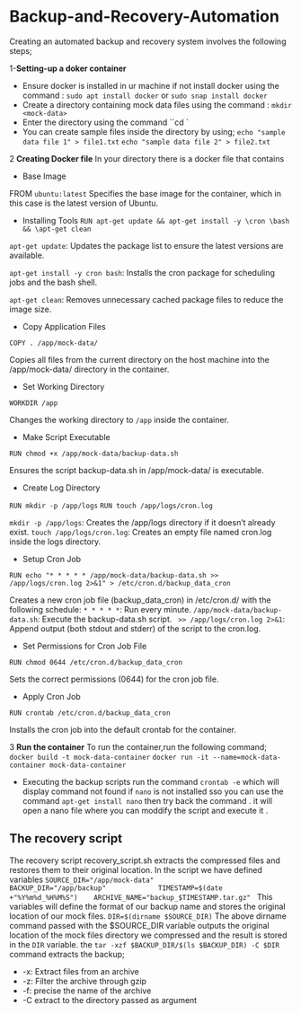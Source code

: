 # Backup-and-Recovery-Automation 
Creating an automated backup and recovery system involves the following steps;

1-**Setting-up a doker container**

- Ensure docker is installed in ur machine if not install docker using the command :
``sudo apt install docker`` or ``sudo snap install docker`` 
- Create a directory containing mock data files using the command : ``mkdir <mock-data>`` 
- Enter the directory using the command ``cd <mock-data>`
- You can create sample files inside the directory by using; 
``echo "sample data file 1" > file1.txt``
``echo "sample data file 2" > file2.txt``

2 **Creating Docker file**
In your directory there is a docker file that contains
- Base Image

FROM ``ubuntu:latest``
    Specifies the base image for the container, which in this case is the latest version of Ubuntu.

 - Installing Tools 
``RUN apt-get update && apt-get install -y \cron \bash && \apt-get clean``

``apt-get update``: Updates the package list to ensure the latest versions are available.

``apt-get install -y cron bash``: Installs the cron package for scheduling jobs and the bash shell.

``apt-get clean``: Removes unnecessary cached package files to reduce the image size.

- Copy Application Files

``COPY . /app/mock-data/``

   Copies all files from the current directory on the host machine into the /app/mock-data/ directory in the container.

- Set Working Directory

``WORKDIR /app``

  Changes the working directory to ``/app`` inside the container. 

- Make Script Executable

``RUN chmod +x /app/mock-data/backup-data.sh``

   Ensures the script backup-data.sh in /app/mock-data/ is executable.

-  Create Log Directory

``RUN mkdir -p /app/logs``
``RUN touch /app/logs/cron.log``

``mkdir -p /app/logs``: Creates the /app/logs directory if it doesn’t already exist.
``touch /app/logs/cron.log``: Creates an empty file named cron.log inside the logs directory.

- Setup Cron Job

``RUN echo "* * * * * /app/mock-data/backup-data.sh >> /app/logs/cron.log 2>&1" > /etc/cron.d/backup_data_cron``

  Creates a new cron job file (backup_data_cron) in /etc/cron.d/ with the following schedule:
``* * * * *``: Run every minute.
``/app/mock-data/backup-data.sh``: Execute the backup-data.sh script.
`` >> /app/logs/cron.log 2>&1``: Append output (both stdout and stderr) of the script to the cron.log.

- Set Permissions for Cron Job File

``RUN chmod 0644 /etc/cron.d/backup_data_cron``

  Sets the correct permissions (0644) for the cron job file.

- Apply Cron Job

``RUN crontab /etc/cron.d/backup_data_cron``

  Installs the cron job into the default crontab for the container.

3 **Run the container**
To run the container,run the following command;
``docker build -t mock-data-container``
``docker run -it --name=mock-data-container mock-data-container``

- Executing the backup scripts
run the command 
``crontab -e`` which will display command not found if ``nano`` is not installed 
sso you can use the command ``apt-get install nano`` then try back the command .
it will open a nano file where you can moddify the script and execute it .
## The recovery script
The recovery script recovery_script.sh extracts the compressed files and restores them to their original location.
In the script we have defined variables 
`SOURCE_DIR="/app/mock-data"          
 BACKUP_DIR="/app/backup"            
 TIMESTAMP=$(date +"%Y%m%d_%H%M%S")   
 ARCHIVE_NAME="backup_$TIMESTAMP.tar.gz"
`
This variables will define the format of our backup name and stores the original location of our mock files.
`
 DIR=$(dirname $SOURCE_DIR)
`
The above dirname command passed with the $SOURCE_DIR variable outputs the original location of the mock files directory we compressed and the result is stored in the `DIR` variable.
the `tar -xzf $BACKUP_DIR/$(ls $BACKUP_DIR) -C $DIR ` command extracts the backup;

- -x:  Extract  files  from  an archive
- -z:  Filter the archive through gzip
- -f:  precise the name of the archive
- -C   extract to the directory passed as argument



